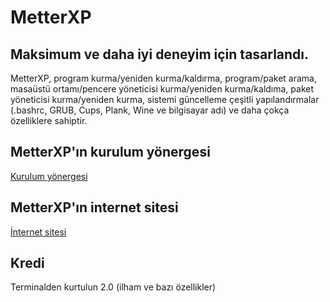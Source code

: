 # MetterXP
## Maksimum ve daha iyi deneyim için tasarlandı.
MetterXP, program kurma/yeniden kurma/kaldırma, program/paket arama, masaüstü ortamı/pencere yöneticisi kurma/yeniden kurma/kaldıma, paket yöneticisi kurma/yeniden kurma, sistemi güncelleme çeşitli yapılandırmalar (.bashrc, GRUB, Cups, Plank, Wine ve bilgisayar adı) ve daha çokça özelliklere sahiptir.

## MetterXP'ın kurulum yönergesi
[Kurulum yönergesi](https://mukonqi.github.io/metterxp/kurulum.html)

## MetterXP'ın internet sitesi
[İnternet sitesi](https://mukonqi.github.io/metterxp)

## Kredi
Terminalden kurtulun 2.0 (ilham ve bazı özellikler)
